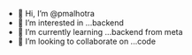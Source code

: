 - 👋 Hi, I’m @pmalhotra
- 👀 I’m interested in ...backend
- 🌱 I’m currently learning ...backend from meta
- 💞️ I’m looking to collaborate on ...code


<!---
pmalha/pmalha is a ✨ special ✨ repository because its `README.md` (this file) appears on your GitHub profile.
You can click the Preview link to take a look at your changes.
--->
